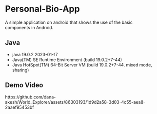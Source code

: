 # Personal-Bio-App
A simple application on android that shows the use of the basic components in Android.

<h2>Java</h2>
<ul>
  <li>java 19.0.2 2023-01-17</li>
  <li>Java(TM) SE Runtime Environment (build 19.0.2+7-44)</li>
  <li>Java HotSpot(TM) 64-Bit Server VM (build 19.0.2+7-44, mixed mode, sharing)</li>
</ul>

<h2>Demo Video</h2>
https://github.com/dana-akesh/World_Explorer/assets/86303193/1d9d2a58-3d03-4c55-aea8-2aaef95453bf
